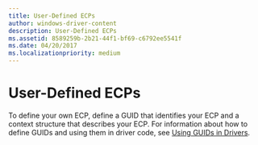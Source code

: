 ```yaml
---
title: User-Defined ECPs
author: windows-driver-content
description: User-Defined ECPs
ms.assetid: 8589259b-2b21-44f1-bf69-c6792ee5541f
ms.date: 04/20/2017
ms.localizationpriority: medium
---
```


# User-Defined ECPs


To define your own ECP, define a GUID that identifies your ECP and a context structure that describes your ECP. For information about how to define GUIDs and using them in driver code, see [Using GUIDs in Drivers](https://msdn.microsoft.com/library/windows/hardware/ff565392).

 

 




